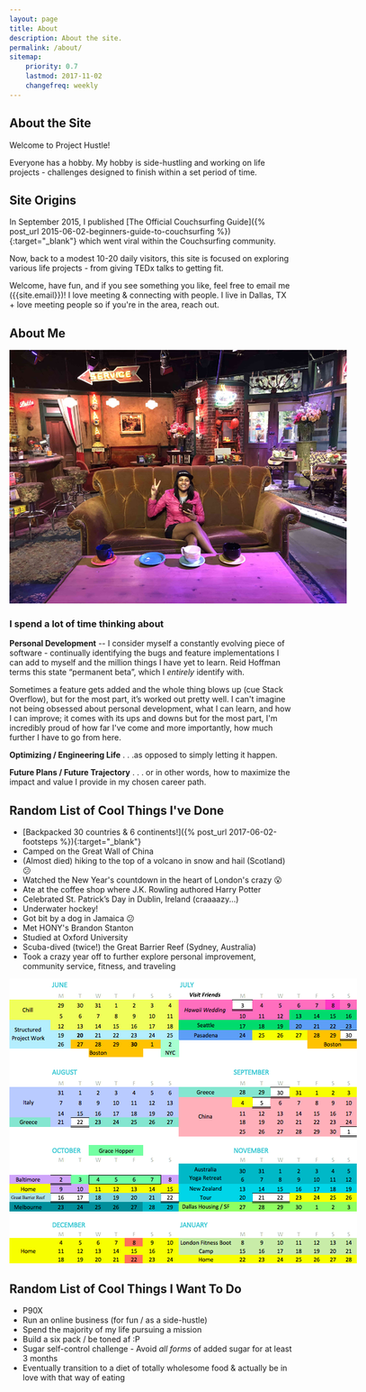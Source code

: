 ```yaml
---
layout: page
title: About
description: About the site.
permalink: /about/
sitemap:
    priority: 0.7
    lastmod: 2017-11-02
    changefreq: weekly
---
```


## About the Site

Welcome to Project Hustle! 

Everyone has a hobby. My hobby is side-hustling and working on life projects - challenges designed to finish within a set period of time. 


## Site Origins

In September 2015, I published [The Official Couchsurfing Guide]({% post_url 2015-06-02-beginners-guide-to-couchsurfing %}){:target="_blank"} which went viral within the Couchsurfing community. 

Now, back to a modest 10-20 daily visitors, this site is focused on exploring various life projects - from giving TEDx talks to getting fit. 

Welcome, have fun, and if you see something you like, feel free to email me ({{site.email}})! I love meeting & connecting with people. I live in Dallas, TX + love meeting people so if you're in the area, reach out.


## About Me

<div align="center"><a href="#" class="image main"><img src="/images/posts/friends.jpg" style="max-width:600px" alt="" /></a></div>

### I spend a lot of time thinking about

__Personal Development__ -- I consider myself a constantly evolving piece of software - continually identifying the bugs and feature implementations I can add to myself and the million things I have yet to learn. Reid Hoffman terms this state “permanent beta”, which I *entirely* identify with.

Sometimes a feature gets added and the whole thing blows up (cue Stack Overflow), but for the most part, it’s worked out pretty well. I can't imagine not being obsessed about personal development, what I can learn, and how I can improve; it comes with its ups and downs but for the most part, I'm incredibly proud of how far I've come and more importantly, how much further I have to go from here.

__Optimizing / Engineering Life__ . . .as opposed to simply letting it happen.

__Future Plans / Future Trajectory__ . . . or in other words, how to maximize the impact and value I provide in my chosen career path.

## Random List of Cool Things I've Done

* [Backpacked 30 countries & 6 continents!]({% post_url 2017-06-02-footsteps %}){:target="_blank"} 
* Camped on the Great Wall of China
* (Almost died) hiking to the top of a volcano in snow and hail (Scotland) 😕
* Watched the New Year's countdown in the heart of London's crazy 😮
* Ate at the coffee shop where J.K. Rowling authored Harry Potter
* Celebrated St. Patrick’s Day in Dublin, Ireland (craaaazy...)
* Underwater hockey!
* Got bit by a dog in Jamaica 😕
* Met HONY's Brandon Stanton 
* Studied at Oxford University
* Scuba-dived (twice!) the Great Barrier Reef (Sydney, Australia)
* Took a crazy year off to further explore personal improvement, community service, fitness, and traveling

<div align="center"><a href="#" class="image main"><img src="/images/about-page/8-mo.png" style="max-width:700px" alt="" /></a></div>

## Random List of Cool Things I Want To Do

* P90X
* Run an online business (for fun / as a side-hustle)
* Spend the majority of my life pursuing a mission
* Build a six pack / be toned af :P
* Sugar self-control challenge - Avoid *all forms* of added sugar for at least 3 months
* Eventually transition to a diet of totally wholesome food & actually be in love with that way of eating




